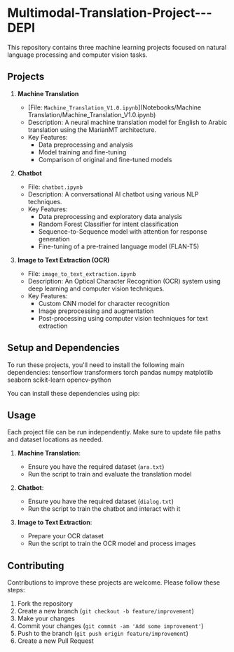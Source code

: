 # Multimodal-Translation-Project---DEPI
This repository contains three machine learning projects focused on natural language processing and computer vision tasks.

## Projects

1. **Machine Translation**
   - [File: `Machine_Translation_V1.0.ipynb`](Notebooks/Machine Translation/Machine_Translation_V1.0.ipynb)
   - Description: A neural machine translation model for English to Arabic translation using the MarianMT architecture.
   - Key Features:
     - Data preprocessing and analysis
     - Model training and fine-tuning
     - Comparison of original and fine-tuned models

2. **Chatbot**
   - File: `chatbot.ipynb`
   - Description: A conversational AI chatbot using various NLP techniques.
   - Key Features:
     - Data preprocessing and exploratory data analysis
     - Random Forest Classifier for intent classification
     - Sequence-to-Sequence model with attention for response generation
     - Fine-tuning of a pre-trained language model (FLAN-T5)

3. **Image to Text Extraction (OCR)**
   - File: `image_to_text_extraction.ipynb`
   - Description: An Optical Character Recognition (OCR) system using deep learning and computer vision techniques.
   - Key Features:
     - Custom CNN model for character recognition
     - Image preprocessing and augmentation
     - Post-processing using computer vision techniques for text extraction

## Setup and Dependencies

To run these projects, you'll need to install the following main dependencies:
tensorflow
transformers
torch
pandas
numpy
matplotlib
seaborn
scikit-learn
opencv-python

You can install these dependencies using pip:

## Usage

Each project file can be run independently. Make sure to update file paths and dataset locations as needed.

1. **Machine Translation**:
   - Ensure you have the required dataset (`ara.txt`)
   - Run the script to train and evaluate the translation model

2. **Chatbot**:
   - Ensure you have the required dataset (`dialog.txt`)
   - Run the script to train the chatbot and interact with it

3. **Image to Text Extraction**:
   - Prepare your OCR dataset
   - Run the script to train the OCR model and process images

## Contributing

Contributions to improve these projects are welcome. Please follow these steps:

1. Fork the repository
2. Create a new branch (`git checkout -b feature/improvement`)
3. Make your changes
4. Commit your changes (`git commit -am 'Add some improvement'`)
5. Push to the branch (`git push origin feature/improvement`)
6. Create a new Pull Request
